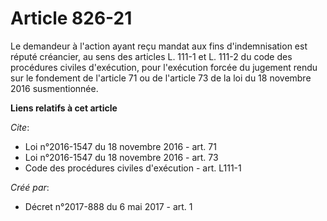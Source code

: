 # Article 826-21

Le demandeur à l'action ayant reçu mandat aux fins d'indemnisation est réputé créancier, au sens des articles L. 111-1 et L.
111-2 du code des procédures civiles d'exécution, pour l'exécution forcée du jugement rendu sur le fondement de l'article 71
ou de l'article 73 de la loi du 18 novembre 2016 susmentionnée.

**Liens relatifs à cet article**

_Cite_:

  - Loi n°2016-1547 du 18 novembre 2016 - art. 71
  - Loi n°2016-1547 du 18 novembre 2016 - art. 73
  - Code des procédures civiles d'exécution - art. L111-1

_Créé par_:

  - Décret n°2017-888 du 6 mai 2017 - art. 1
